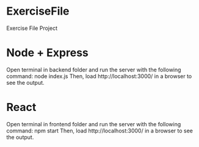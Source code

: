 # ExerciseFile
Exercise File Project

# Node + Express
Open terminal in backend folder and run the server with the following command:
node index.js
Then, load http://localhost:3000/ in a browser to see the output.

# React
Open terminal in frontend folder and run the server with the following command:
npm start
Then, load http://localhost:3000/ in a browser to see the output.

